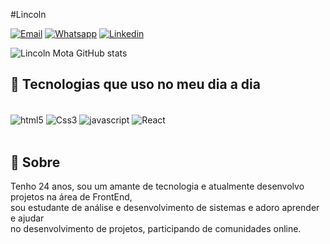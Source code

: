 #Lincoln



[![Email](https://img.shields.io/badge/Microsoft_Outlook-0078D4?style=for-the-badge&logo=microsoft-outlook&logoColor=white)](mailto:lincolnk.k@hotmail.com)
[![Whatsapp](https://img.shields.io/badge/WhatsApp-25D366?style=for-the-badge&logo=whatsapp&logoColor=white)](https://api.whatsapp.com/send/?phone=5512996491481&text&type=phone_number&app_absent=0)
[![Linkedin](https://img.shields.io/badge/LinkedIn-0077B5?style=for-the-badge&logo=linkedin&logoColor=white)](https://www.linkedin.com/in/lincolnmota07/)

![Lincoln Mota GitHub stats](https://github-readme-stats.vercel.app/api?username=LincolnMota07&show_icons=true&theme=tokyonight)


## 🚀 Tecnologias que uso no meu dia a dia

<div style="display: inline_block"><br>
    <img align="center" alt="html5" src="https://img.shields.io/badge/HTML5-E34F26?style=for-the-badge&logo=html5&logoColor=white">
    <img align="center" alt="Css3" src="https://img.shields.io/badge/CSS3-1572B6?style=for-the-badge&logo=css3&logoColor=white">
    <img align="center" alt="javascript" src="https://img.shields.io/badge/JavaScript-323330?style=for-the-badge&logo=javascript&logoColor=F7DF1E">
    <img align="center" alt="React" src="https://img.shields.io/badge/React-20232A?style=for-the-badge&logo=react&logoColor=61DAFB">
</div><br>

## 📖 Sobre
<p>Tenho 24 anos, sou um amante de tecnologia e atualmente desenvolvo projetos na área de FrontEnd,<br> sou estudante de análise e desenvolvimento de sistemas e adoro aprender e ajudar<br> no desenvolvimento de projetos, participando de comunidades online.</p>
